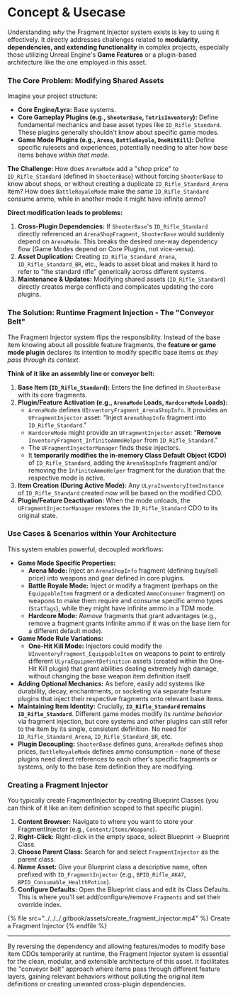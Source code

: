 # Concept & Usecase

Understanding _why_ the Fragment Injector system exists is key to using it effectively. It directly addresses challenges related to **modularity, dependencies, and extending functionality** in complex projects, especially those utilizing Unreal Engine's **Game Features** or a plugin-based architecture like the one employed in this asset.

### The Core Problem: Modifying Shared Assets

Imagine your project structure:

* **Core Engine/Lyra:** Base systems.
* **Core Gameplay Plugins (e.g., `ShooterBase`, `TetrisInventory`):** Define fundamental mechanics and base asset types like `ID_Rifle_Standard`. These plugins generally shouldn't know about specific game modes.
* **Game Mode Plugins (e.g., `Arena`, `BattleRoyale`, `OneHitKill`):** Define specific rulesets and experiences, potentially needing to alter how base items behave _within that mode_.

**The Challenge:** How does `ArenaMode` add a "shop price" to `ID_Rifle_Standard` (defined in `ShooterBase`) without forcing `ShooterBase` to know about shops, or without creating a duplicate `ID_Rifle_Standard_Arena` item? How does `BattleRoyaleMode` make the _same_ `ID_Rifle_Standard` consume ammo, while in another mode it might have infinite ammo?

**Direct modification leads to problems:**

1. **Cross-Plugin Dependencies:** If `ShooterBase`'s `ID_Rifle_Standard` directly referenced an `ArenaShopFragment`, `ShooterBase` would suddenly depend on `ArenaMode`. This breaks the desired one-way dependency flow (Game Modes depend on Core Plugins, not vice-versa).
2. **Asset Duplication:** Creating `ID_Rifle_Standard_Arena`, `ID_Rifle_Standard_BR`, etc., leads to asset bloat and makes it hard to refer to "the standard rifle" generically across different systems.
3. **Maintenance & Updates:** Modifying shared assets (`ID_Rifle_Standard`) directly creates merge conflicts and complicates updating the core plugins.

### The Solution: Runtime Fragment Injection - The "Conveyor Belt"

The Fragment Injector system flips the responsibility. Instead of the base item knowing about all possible feature fragments, the **feature or game mode plugin** declares its intention to modify specific base items _as they pass through its context_.

**Think of it like an assembly line or conveyor belt:**

1. **Base Item (`ID_Rifle_Standard`):** Enters the line defined in `ShooterBase` with its core fragments.
2. **Plugin/Feature Activation (e.g., `ArenaMode` Loads, `HardcoreMode` Loads):**
   * `ArenaMode` defines `UInventoryFragment_ArenaShopInfo`. It provides an `UFragmentInjector` asset: "Inject `ArenaShopInfo` fragment into `ID_Rifle_Standard`."
   * `HardcoreMode` might provide an `UFragmentInjector` asset: "**Remove** `InventoryFragment_InfiniteAmmoHelper` from `ID_Rifle_Standard`."
   * The `UFragmentInjectorManager` finds these injectors.
   * It **temporarily modifies the in-memory Class Default Object (CDO)** of `ID_Rifle_Standard`, adding the `ArenaShopInfo` fragment and/or removing the `InfiniteAmmoHelper` fragment for the duration that the respective mode is active.
3. **Item Creation (During Active Mode):** Any `ULyraInventoryItemInstance` of `ID_Rifle_Standard` created _now_ will be based on the modified CDO.
4. **Plugin/Feature Deactivation:** When the mode unloads, the `UFragmentInjectorManager` restores the `ID_Rifle_Standard` CDO to its original state.

### Use Cases & Scenarios within Your Architecture

This system enables powerful, decoupled workflows:

* **Game Mode Specific Properties:**
  * **Arena Mode:** Inject an `ArenaShopInfo` fragment (defining buy/sell price) into weapons and gear defined in core plugins.
  * **Battle Royale Mode:** Inject or modify a fragment (perhaps on the `EquippableItem` fragment or a dedicated `AmmoConsumer` fragment) on weapons to make them require and consume specific ammo types (`StatTags`), while they might have infinite ammo in a TDM mode.
  * **Hardcore Mode:** _Remove_ fragments that grant advantages (e.g., remove a fragment grants infinite ammo if it was on the base item for a different default mode).
* **Game Mode Rule Variations:**
  * **One-Hit Kill Mode:** Injectors could modify the `UInventoryFragment_EquippableItem` on weapons to point to entirely different `ULyraEquipmentDefinition` assets (created within the One-Hit Kill plugin) that grant abilities dealing extremely high damage, without changing the base weapon item definition itself.
* **Adding Optional Mechanics:** As before, easily add systems like durability, decay, enchantments, or socketing via separate feature plugins that inject their respective fragments onto relevant base items.
* **Maintaining Item Identity:** Crucially, **`ID_Rifle_Standard` remains `ID_Rifle_Standard`**. Different game modes modify its _runtime behavior_ via fragment injection, but core systems and other plugins can still refer to the item by its single, consistent definition. No need for `ID_Rifle_Standard_Arena`, `ID_Rifle_Standard_BR`, etc.
* **Plugin Decoupling:** `ShooterBase` defines guns, `ArenaMode` defines shop prices, `BattleRoyaleMode` defines ammo consumption – none of these plugins need direct references to each other's specific fragments or systems, only to the base item definition they are modifying.

### Creating a Fragment Injector

You typically create FragmentInjector by creating Blueprint Classes (you can think of it like an item definition scoped to that specific plugin).

1. **Content Browser:** Navigate to where you want to store your FragmentInjector (e.g., `Content/Items/Weapons`).
2. **Right-Click:** Right-click in the empty space, select Blueprint -> Blueprint Class.
3. **Choose Parent Class:** Search for and select `FragmentInjector` as the parent class.
4. **Name Asset:** Give your Blueprint class a descriptive name, often prefixed with `ID_FragmentInjector` (e.g., `BPID_Rifle_AK47`, `BPID_Consumable_HealthPotion`).
5. **Configure Defaults:** Open the Blueprint class and edit its Class Defaults. This is where you'll set add/configure/remove `Fragments` and set their override index.

{% file src="../../../.gitbook/assets/create_fragment_injector.mp4" %}
Create a Fragment Injector
{% endfile %}

***

By reversing the dependency and allowing features/modes to modify base item CDOs temporarily at runtime, the Fragment Injector system is essential for the clean, modular, and extensible architecture of this asset. It facilitates the "conveyor belt" approach where items pass through different feature layers, gaining relevant behaviors without polluting the original item definitions or creating unwanted cross-plugin dependencies.
